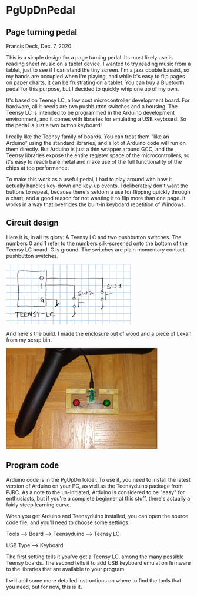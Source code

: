# PgUpDnPedal
## Page turning pedal

Francis Deck, Dec. 7, 2020

This is a simple design for a page turning pedal. Its most likely use is reading sheet music on a tablet device. I wanted to try reading music from a tablet, just to see if I can stand the tiny screen. I'm a jazz double bassist, so my hands are occupied when I'm playing, and while it's easy to flip pages on paper charts, it can be frustrating on a tablet. You can buy a Bluetooth pedal for this purpose, but I decided to quickly whip one up of my own.

It's based on Teensy LC, a low cost microcontroller development board. For hardware, all it needs are two pushbutton switches and a housing. The Teensy LC is intended to be programmed in the Arduino development environment, and it comes with libraries for emulating a USB keyboard. So the pedal is just a two button keyboard!

I really like the Teensy family of boards. You can treat them "like an Arduino" using the standard libraries, and a lot of Arduino code will run on them directly. But Arduino is just a thin wrapper around GCC, and the Teensy libraries expose the entire register space of the microcontrollers, so it's easy to reach bare metal and make use of the full functionality of the chips at top performance.

To make this work as a useful pedal, I had to play around with how it actually handles key-down and key-up events. I deliberately don't want the buttons to repeat, because there's seldom a use for flipping quickly through a chart, and a good reason for not wanting it to flip more than one page. It works in a way that overrides the built-in keyboard repetition of Windows.

## Circuit design

Here it is, in all its glory: A Teensy LC and two pushbutton switches. The numbers 0 and 1 refer to the numbers silk-screened onto the bottom of the Teensy LC board. G is ground. The switches are plain momentary contact pushbutton switches.

![Schematic](./img/schem.png)

And here's the build. I made the enclosure out of wood and a piece of Lexan from my scrap bin.

![Picture](./img/picture.png)

## Program code

Arduino code is in the PgUpDn folder. To use it, you need to install the latest version of Arduino on your PC, as well as the Teensyduino package from PJRC. As a note to the un-initiated, Arduino is considered to be "easy" for enthusiasts, but if you're a complete beginner at this stuff, there's actually a fairly steep learning curve.

When you get Arduino and Teensyduino installed, you can open the source code file, and you'll need to choose some settings:

  Tools --> Board --> Teensyduino --> Teensy LC
  
  USB Type --> Keyboard
  
The first setting tells it you've got a Teensy LC, among the many possible Teensy boards. The second tells it to add USB keyboard emulation firmware to the libraries that are available to your program.

I will add some more detailed instructions on where to find the tools that you need, but for now, this is it.
